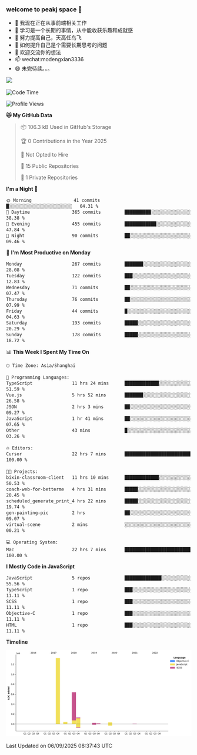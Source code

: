 ### welcome to peakj space 👋



- 🔭 我现在正在从事前端相关工作
- 🌱 学习是一个长期的事情，从中能收获乐趣和成就感
- 👯 努力提高自己，天高任鸟飞
- 🤔 如何提升自己是个需要长期思考的问题
- 💬 欢迎交流你的想法
- 📫 wechat:modengxian3336
- 😄 未完待续。。。

![](https://s2.ax1x.com/2019/06/28/ZKxc4J.jpg)

<!--START_SECTION:waka-->
![Code Time](http://img.shields.io/badge/Code%20Time-4%2C914%20hrs%2023%20mins-blue)

![Profile Views](http://img.shields.io/badge/Profile%20Views-0-blue)

**🐱 My GitHub Data** 

> 📦 106.3 kB Used in GitHub's Storage 
 > 
> 🏆 0 Contributions in the Year 2025
 > 
> 🚫 Not Opted to Hire
 > 
> 📜 15 Public Repositories 
 > 
> 🔑 1 Private Repositories 
 > 
**I'm a Night 🦉** 

```text
🌞 Morning                41 commits          █░░░░░░░░░░░░░░░░░░░░░░░░   04.31 % 
🌆 Daytime                365 commits         ██████████░░░░░░░░░░░░░░░   38.38 % 
🌃 Evening                455 commits         ████████████░░░░░░░░░░░░░   47.84 % 
🌙 Night                  90 commits          ██░░░░░░░░░░░░░░░░░░░░░░░   09.46 % 
```
📅 **I'm Most Productive on Monday** 

```text
Monday                   267 commits         ███████░░░░░░░░░░░░░░░░░░   28.08 % 
Tuesday                  122 commits         ███░░░░░░░░░░░░░░░░░░░░░░   12.83 % 
Wednesday                71 commits          ██░░░░░░░░░░░░░░░░░░░░░░░   07.47 % 
Thursday                 76 commits          ██░░░░░░░░░░░░░░░░░░░░░░░   07.99 % 
Friday                   44 commits          █░░░░░░░░░░░░░░░░░░░░░░░░   04.63 % 
Saturday                 193 commits         █████░░░░░░░░░░░░░░░░░░░░   20.29 % 
Sunday                   178 commits         █████░░░░░░░░░░░░░░░░░░░░   18.72 % 
```


📊 **This Week I Spent My Time On** 

```text
🕑︎ Time Zone: Asia/Shanghai

💬 Programming Languages: 
TypeScript               11 hrs 24 mins      █████████████░░░░░░░░░░░░   51.59 % 
Vue.js                   5 hrs 52 mins       ███████░░░░░░░░░░░░░░░░░░   26.58 % 
JSON                     2 hrs 3 mins        ██░░░░░░░░░░░░░░░░░░░░░░░   09.27 % 
JavaScript               1 hr 41 mins        ██░░░░░░░░░░░░░░░░░░░░░░░   07.65 % 
Other                    43 mins             █░░░░░░░░░░░░░░░░░░░░░░░░   03.26 % 

🔥 Editors: 
Cursor                   22 hrs 7 mins       █████████████████████████   100.00 % 

🐱‍💻 Projects: 
bixin-classroom-client   11 hrs 10 mins      █████████████░░░░░░░░░░░░   50.53 % 
coach-web-for-betterme   4 hrs 31 mins       █████░░░░░░░░░░░░░░░░░░░░   20.45 % 
scheduled_generate_print_4 hrs 22 mins       █████░░░░░░░░░░░░░░░░░░░░   19.74 % 
gen-painting-pic         2 hrs               ██░░░░░░░░░░░░░░░░░░░░░░░   09.07 % 
virtual-scene            2 mins              ░░░░░░░░░░░░░░░░░░░░░░░░░   00.21 % 

💻 Operating System: 
Mac                      22 hrs 7 mins       █████████████████████████   100.00 % 
```

**I Mostly Code in JavaScript** 

```text
JavaScript               5 repos             ██████████████░░░░░░░░░░░   55.56 % 
TypeScript               1 repo              ███░░░░░░░░░░░░░░░░░░░░░░   11.11 % 
SCSS                     1 repo              ███░░░░░░░░░░░░░░░░░░░░░░   11.11 % 
Objective-C              1 repo              ███░░░░░░░░░░░░░░░░░░░░░░   11.11 % 
HTML                     1 repo              ███░░░░░░░░░░░░░░░░░░░░░░   11.11 % 
```



**Timeline**

![Lines of Code chart](https://raw.githubusercontent.com/PeakJ/PeakJ/master/assets/bar_graph.png)


 Last Updated on 06/09/2025 08:37:43 UTC
<!--END_SECTION:waka-->

